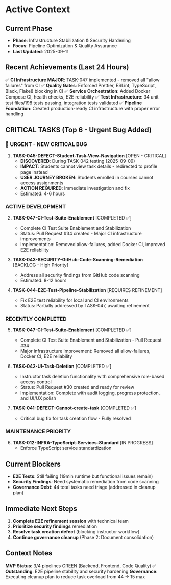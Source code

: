 # Active Context

## Current Phase

- **Phase**: Infrastructure Stabilization & Security Hardening
- **Focus**: Pipeline Optimization & Quality Assurance
- **Last Updated**: 2025-09-11

## Recent Achievements (Last 24 Hours)

✅ **CI Infrastructure MAJOR**: TASK-047 implemented - removed all "allow failures" from CI
✅ **Quality Gates**: Enforced Prettier, ESLint, TypeScript, Black, Flake8 blocking in CI
✅ **Service Orchestration**: Added Docker Compose CI, health checks, E2E reliability
✅ **Test Infrastructure**: 34 unit test files/198 tests passing, integration tests validated
✅ **Pipeline Foundation**: Created production-ready CI infrastructure with proper error handling

## CRITICAL TASKS (Top 6 - Urgent Bug Added)

### 🚨 URGENT - NEW CRITICAL BUG
1. **TASK-045-DEFECT-Student-Task-View-Navigation** [OPEN - CRITICAL]
   - **DISCOVERED**: During TASK-042 testing (2025-09-09)
   - **IMPACT**: Students cannot view task details - redirected to profile page instead
   - **USER JOURNEY BROKEN**: Students enrolled in courses cannot access assignments
   - **ACTION REQUIRED**: Immediate investigation and fix
   - Estimated: 4-6 hours

### ACTIVE DEVELOPMENT
2. **TASK-047-CI-Test-Suite-Enablement** [COMPLETED ✅]
   - Complete CI Test Suite Enablement and Stabilization
   - Status: Pull Request #34 created - Major CI infrastructure improvements
   - Implementation: Removed allow-failures, added Docker CI, improved E2E reliability

3. **TASK-043-SECURITY-GitHub-Code-Scanning-Remediation** [BACKLOG - High Priority]
   - Address all security findings from GitHub code scanning
   - Estimated: 8-12 hours
   
4. **TASK-044-E2E-Test-Pipeline-Stabilization** [REQUIRES REFINEMENT]
   - Fix E2E test reliability for local and CI environments
   - Status: Partially addressed by TASK-047, awaiting refinement

### RECENTLY COMPLETED
5. **TASK-047-CI-Test-Suite-Enablement** [COMPLETED ✅]
   - Complete CI Test Suite Enablement and Stabilization - Pull Request #34
   - Major infrastructure improvement: Removed all allow-failures, Docker CI, E2E reliability

6. **TASK-042-UI-Task-Deletion** [COMPLETED ✅]
   - Instructor task deletion functionality with comprehensive role-based access control
   - Status: Pull Request #30 created and ready for review
   - Implementation: Complete with audit logging, progress protection, and UI/UX polish
   
7. **TASK-041-DEFECT-Cannot-create-task** [COMPLETED ✅]
   - Critical bug fix for task creation flow - Fully resolved

### MAINTENANCE PRIORITY
6. **TASK-012-INFRA-TypeScript-Services-Standard** [IN PROGRESS]
   - Enforce TypeScript service standardization

## Current Blockers

- **E2E Tests**: Still failing (19min runtime but functional issues remain)
- **Security Findings**: Need systematic remediation from code scanning
- **Governance Debt**: 44 total tasks need triage (addressed in cleanup plan)

## Immediate Next Steps

1. **Complete E2E refinement session** with technical team
2. **Prioritize security findings** remediation  
3. **Resolve task creation defect** (blocking instructor workflow)
4. **Continue governance cleanup** (Phase 2: Document consolidation)

## Context Notes

**MVP Status**: 3/4 pipelines GREEN (Backend, Frontend, Code Quality) ✅
**Outstanding**: E2E pipeline stability and security hardening
**Governance**: Executing cleanup plan to reduce task overload from 44 → 15 max
